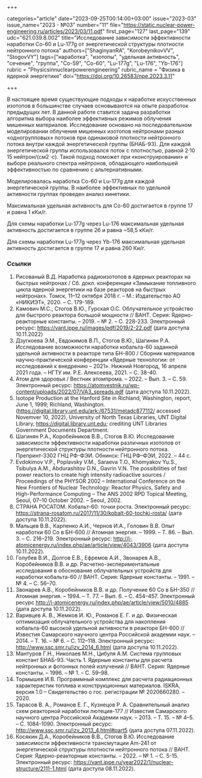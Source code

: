 +++

categories="article"
date="2023-09-25T00:14:00+03:00"
issue="2023-03"
issue_name="2023 - №03"
number="11"
file="https://static.nuclear-power-engineering.ru/articles/2023/03/11.pdf"
first_page="127"
last_page="139"
udc="621.039.8.002"
title="Исследование зависимости эффективности наработки Co-60 и Lu-177g от энергетической структуры плотности нейтронного потока"
authors=["ShaginyanRA", "KorobeynikovVV", "StogovVY"]
tags=["наработка", "изотопы", "удельная активность", "сечение", "группа", "Co-59", "Co-60", "Lu-177g", "Lu-176", "Yb-176"]
rubric = "Physicsinnuclearpowerengineering"
rubric_name = "Физика в ядерной энергетике"
doi="https://doi.org/10.26583/npe.2023.3.11"

+++

В настоящее время существующие подходы к наработке искусственных изотопов в большинстве случаев основываются на опыте разработок предыдущих лет. В данной работе ставится задача разработки алгоритма выбора наиболее эффективных режимов облучения мишенных материалов. Исследование основано на последовательном моделировании облучения мишенных изотопов нейтронами разных «одногрупповых» потоков при одинаковой плотности нейтронного потока внутри каждой энергетической группы (БНАБ-93). Для каждой энергетической группы использовался поток с плотностью, равной 2·10 15 нейтрон/(см2 ·с). Такой подход поможет при «конструировании» и выборе реального спектра нейтронов, обладающего наибольшей эффективностью по сравнению с альтернативными.

Моделировалась наработка Co-60 и Lu-177g для каждой энергетической группы. В наиболее эффективных по удельной активности группах проведен анализ кинетики.

Максимальная удельная активность для Co-60 достигается в группе 17 и равна 1 кКи/г.

Для схемы наработки Lu-177g через Lu-176 максимальная удельная активность достигается в группе 26 и равна ~58,5 кКи/г.

Для схемы наработки Lu-177g через Yb-176 максимальная удельная активность достигается в группе 17 и равна 260 Ки/г.

### Ссылки

1. Рисованый В.Д. Наработка радиоизотопов в ядерных реакторах на быстрых нейтронах / Cб. докл. конференции «Замыкание топливного цикла ядерной энергетики на базе реакторов на быстрых нейтронах». Томск, 11–12 октября 2018 г. – М.: Издательство АО «НИКИЭТ», 2020. – С. 179-189.
2. Камович М.С., Стогов В.Ю., Гурская О.С. Облучательное устройство для быстрого реактора большой мощности // ВАНТ. Серия: Ядерно-реакторные константы. – 2019. – № 2. – С. 228-233. Электронный ресурс: https://vant.ippe.ru/images/pdf/2019/2-22.pdf (дата доступа 10.11.2022)
3. Дзугкоева Э.М., Евдокимов В.П., Стогов В.Ю., Шагинян Р.А. Исследование возможности наработки кобальта-60 заданной удельной активности в реакторе типа БН-800 / Сборник материалов научно-практической конференции «Ядерные технологии: от исследований к внедрению – 2021». Нижний Новгород, 16 апреля 2021 года. – НГТУ им. Р.Е. Алексеева, 2021. – С. 38-40.
4. Атом для здоровья / Вестник атомпрома. – 2022. – Вып. 3. – С. 59. Электронный ресурс: https://atomvestnik.ru/wp-content/uploads/2022/07/VA3_spreads.pdf (дата доступа 10.11.2022).
5. Isotope Production at the Hanford Site in Richland, Washington, report, June 1, 1999; Richland, Washington. (https://digital.library.unt.edu/ark:/67531/metadc877112/ accessed Novemver 10, 2022), University of North Texas Libraries, UNT Digital Library, https://digital.library.unt.edu; crediting UNT Libraries Government Documents Department.
6. Шагинян Р.А., Коробейников В.В., Стогов В.Ю. Исследование зависимости эффективности наработки различных изотопов от энергетической структуры плотности нейтронного потока. Препринт-3302 ГНЦ РФ-ФЭИ. Обнинск: ГНЦ РФ–ФЭИ, 2022. – 44 c.
7. Evdokimov V.P., Poplavsky V.M., Saraeva T.O., Khomyakov Yu.S., Tsibulya A.M., Abdurashitov D.N., Gavrin V.N. The possibilities of fast power reactors to create high intensity radioactive sources / Proceedings of the PHYSOR 2002 – International Conference on the New Frontiers of Nuclear Technology: Reactor Physics, Safety and High-Performance Computing – The ANS 2002 RPD Topical Meeting, Seoul, 07–10 October 2002. – Seoul, 2002.
8. СТРАНА РОСАТОМ. Кобальт-60: точки роста. Электронный ресурс: https://strana-rosatom.ru/2017/11/30/kobalt-60-tochki-rosta/ (дата доступа 10.11.2022).
9. Мальцев В.В., Карпенко А.И., Чернов И.А., Головин В.В. Опыт наработки 60 Co в БН-600 // Атомная энергия. – 1999. – Т. 86. – Вып. 3. – С. 216–219. Электронный ресурс: http://j-atomicenergy.ru/index.php/ae/article/view/4043/3906 (дата доступа 10.11.2022).
10. Голубев В.И., Долгов Е.В., Ефремов А.И., Звонарев А.В., Коробейников В.В. и др. Расчетно-экспериментальные исследования в обоснование облучательных устройств для наработки кобальта-60 // ВАНТ. Серия: Ядерные константы. – 1991. – № 4. – С. 56–70.
11. Звонарев А.В., Коробейников В.В. и др. Получение 60 Со в БН-350 // Атомная энергия. – 1994. – Т. 77. – Вып. 6. – С. 454–457. Электронный ресурс http://j-atomicenergy.ru/index.php/ae/article/view/5010/4885 (дата доступа 10.11.2022).
12. Варивцев А. В., Жемков И. Ю., Романов Е. Г. и др. Физическая оптимизация облучательного устройства для накопления кобальта-60 высокой удельной активности в реакторе БН-600 // Известия Самарского научного центра Российской академии наук. – 2014. – Т. 16. – № 6. – С. 112–118. Электронный ресурс: http://www.ssc.smr.ru/izv_2014_6.html (дата доступа 10.11.2022).
13. Мантуров Г.Н., Николаев М.Н., Цибуля А.М. Система групповых констант БНАБ-93. Часть 1. Ядерные константы для расчета нейтронных и фотонных полей излучений // ВАНТ. Серия: Ядерные константы. – 1996. – № 1. – С. 59–98.
14. Тормышев И.В. Программный комплекс для расчета радиационных характеристик топлива и конструкционных материалов. ISKRA, версия 1.0 – Свидетельство о гос. регистрации № 2020660280. – 2020.
15. Тарасов В. А., Романов Е. Г., Кузнецов Р. А. Сравнительный анализ схем реакторной наработки лютеция-177 // Известия Самарского научного центра Российской Академии наук. – 2013. – Т. 15. – № 4–5. – С. 1084-1090. Электронный ресурс: http://www.ssc.smr.ru/izv_2013_4.html#part5 (дата доступа 07.11.2022).
16. Косякин Д.А., Коробейников В.В., Стогов В.Ю. Исследование зависимости эффективности трансмутации Am-241 от энергетической структуры плотности нейтронного потока // ВАНТ. Cерия: Ядерно-реакторные константы. – 2022. – № 1. – С. 5-15. Электронный ресурс: https://vant.ippe.ru/year2022/1/nuclear-structure/2111-1.html (дата доступа 08.11.2022).